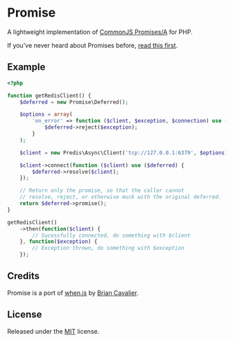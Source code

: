Promise
=======

A lightweight implementation of [CommonJS Promises/A](http://wiki.commonjs.org/wiki/Promises/A) for PHP.

If you've never heard about Promises before, [read this first](https://gist.github.com/3889970).

Example
-------

``` php
<?php

function getRedisClient() {
    $deferred = new Promise\Deferred();

    $options = array(
        'on_error' => function ($client, $exception, $connection) use ($deferred) {
            $deferred->reject($exception);
        }
    );

    $client = new Predis\Async\Client('tcp://127.0.0.1:6379', $options);

    $client->connect(function ($client) use ($deferred) {
        $deferred->resolve($client);
    });

    // Return only the promise, so that the caller cannot
    // resolve, reject, or otherwise muck with the original deferred.
    return $deferred->promise();
}

getRedisClient()
    ->then(function($client) {
        // Sucessfully connected, do something with $client
    }, function($exception) {
        // Exception thrown, do something with $exception
    });
```


Credits
-------

Promise is a port of [when.js](https://github.com/cujojs/when) by [Brian Cavalier](https://github.com/briancavalier).

License
-------

Released under the [MIT](https://github.com/jsor/promise/blob/master/LICENSE) license.
